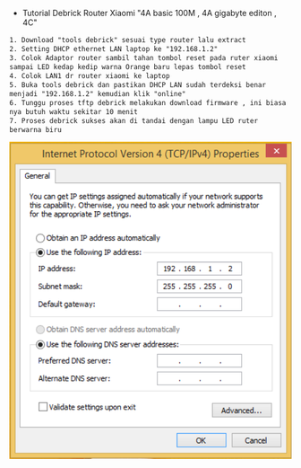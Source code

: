 * Tutorial Debrick Router Xiaomi "4A basic 100M , 4A gigabyte editon , 4C"
```
1. Download "tools debrick" sesuai type router lalu extract
2. Setting DHCP ethernet LAN laptop ke "192.168.1.2"
3. Colok Adaptor router sambil tahan tombol reset pada ruter xiaomi sampai LED kedap kedip warna Orange baru lepas tombol reset
4. Colok LAN1 dr router xiaomi ke laptop
5. Buka tools debrick dan pastikan DHCP LAN sudah terdeksi benar menjadi "192.168.1.2" kemudian klik "online"
6. Tunggu proses tftp debrick melakukan download firmware , ini biasa nya butuh waktu sekitar 10 menit
7. Proses debrick sukses akan di tandai dengan lampu LED ruter berwarna biru
```
<div  align="center">    
  <img src="./Debrick/image/DHCP1.png" width = "1200" alt="curl bash" align=center />
</div>

```
```

